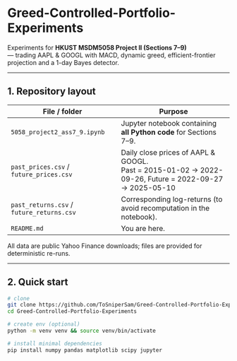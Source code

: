 # Greed-Controlled-Portfolio-Experiments

Experiments for **HKUST MSDM5058 Project II (Sections 7–9)**  
— trading AAPL & GOOGL with MACD, dynamic greed, efficient-frontier projection and a 1-day Bayes detector.

---

## 1. Repository layout

| File / folder                | Purpose                                                            |
| ---------------------------- | ------------------------------------------------------------------ |
| `5058_project2_ass7_9.ipynb` | Jupyter notebook containing **all Python code** for Sections 7–9.  |
| `past_prices.csv` / `future_prices.csv`   | Daily close prices of AAPL & GOOGL.<br>Past = 2015-01-02 → 2022-09-26, Future = 2022-09-27 → 2025-05-10 |
| `past_returns.csv` / `future_returns.csv` | Corresponding log-returns (to avoid recomputation in the notebook). |
| `README.md`                  | You are here.                                                      |

All data are public Yahoo Finance downloads; files are provided for deterministic re-runs.

---

## 2. Quick start

```bash
# clone
git clone https://github.com/ToSniperSam/Greed-Controlled-Portfolio-Experiments.git
cd Greed-Controlled-Portfolio-Experiments

# create env (optional)
python -m venv venv && source venv/bin/activate

# install minimal dependencies
pip install numpy pandas matplotlib scipy jupyter
